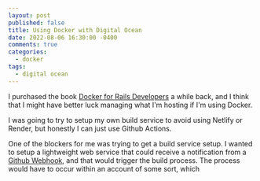 ```yaml
---
layout: post
published: false
title: Using Docker with Digital Ocean
date: 2022-08-06 16:30:00 -0400
comments: true
categories:
  - docker
tags:
  - digital ocean
---
```


I purchased the book [Docker for Rails Developers] a while back, and I think
that I might have better luck managing what I'm hosting if I'm using Docker.

I was going to try to setup my own build service to avoid using Netlify or
Render, but honestly I can just use Github Actions.

One of the blockers for me was trying to get a build service setup. I wanted
to setup a lightweight web service that could receive a notification
from a [Github Webhook], and that would trigger the build process. The process
would have to occur within an account of some sort, which 

[Github Webhook]: https://docs.github.com/en/developers/webhooks-and-events/webhooks/about-webhooks
[Docker for Rails Developers]: https://pragprog.com/titles/ridocker/docker-for-rails-developers/
[Configure GitHub Actions with Docker]: https://docs.docker.com/ci-cd/github-actions/
[Build and Deploy your first image to your first cluster]: https://docs.digitalocean.com/tutorials/build-and-deploy-your-first-image-to-your-first-cluster/
